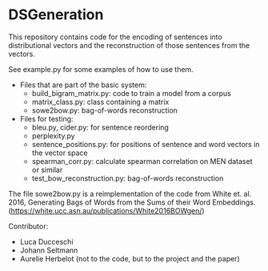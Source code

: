 # DSGeneration

This repository contains code for the encoding of sentences into distributional vectors and the reconstruction of those sentences from the vectors.

See example.py for some examples of how to use them.

* Files that are part of the basic system:
  * build_bigram_matrix.py: code to train a model from a corpus
  * matrix_class.py: class containing a matrix
  * sowe2bow.py: bag-of-words reconstruction
* Files for testing:
  * bleu.py, cider.py: for sentence reordering
  * perplexity.py
  * sentence_positions.py: for positions of sentence and word vectors in the vector space
  * spearman_corr.py: calculate spearman correlation on MEN dataset or similar
  * test_bow_reconstruction.py: bag-of-words reconstruction

The file sowe2bow.py is a reimplementation of the code from White et. al. 2016, Generating Bags of Words from the Sums of their Word Embeddings. (https://white.ucc.asn.au/publications/White2016BOWgen/)

Contributor:
* Luca Ducceschi
* Johann Seltmann
* Aurelie Herbelot (not to the code, but to the project and the paper)
